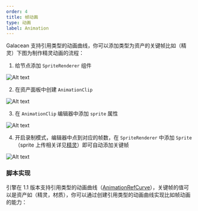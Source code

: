 ```yaml
---
order: 4
title: 帧动画
type: 动画
label: Animation
---
```


Galacean 支持引用类型的动画曲线，你可以添加类型为资产的关键帧比如（精灵）下图为制作精灵动画的流程：

1. 给节点添加 `SpriteRenderer` 组件

![Alt text](https://mdn.alipayobjects.com/huamei_3zduhr/afts/img/A*PxdFQKal1JEAAAAAAAAAAAAADsJ_AQ/original)

2. 在资产面板中创建 `AnimationClip`

![Alt text](https://mdn.alipayobjects.com/huamei_3zduhr/afts/img/A*t1KMQb0s8V8AAAAAAAAAAAAADsJ_AQ/original)

3. 在 `AnimationClip` 编辑器中添加 `sprite` 属性

![Alt text](https://mdn.alipayobjects.com/huamei_3zduhr/afts/img/A*yFnYT5-NDFEAAAAAAAAAAAAADsJ_AQ/original)

4. 开启录制模式，编辑器中点到对应的帧数，在 `SpriteRenderer` 中添加 `Sprite` （sprite 上传相关详见[精灵](${docs}graphics-2d-sprite)）即可自动添加关键帧

![Alt text](https://mdn.alipayobjects.com/huamei_3zduhr/afts/img/A*wN9sSYfs2eAAAAAAAAAAAAAADsJ_AQ/original)

### 脚本实现

引擎在 1.1 版本支持引用类型的动画曲线（[AnimationRefCurve](${api}core/AnimationRefCurve)），关键帧的值可以是资产如（精灵，材质），你可以通过创建引用类型的动画曲线实现比如帧动画的能力：

<playground src="animation-sprite.ts"></playground>

